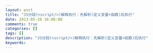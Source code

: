 ```yaml
---
layout: post
title: "JS分段(<script/>)解释执行：先解析(定义变量+函数)后执行"
date: 2013-05-28 16:06:00 
comments: true
categories: []
tags: []
description: "JS分段(<script/>)解释执行：先解析(定义变量+函数)后执行"
keywords: 
---
```





